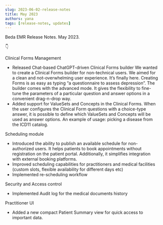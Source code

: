```yaml
---
slug: 2023-06-02-release-notes
title: May 2023
authors: yana
tags: [release-notes, updates]
---
```


Beda EMR Release Notes. May 2023.

👇

<!--truncate-->

Clinical Forms Management
- Released Chat-based ChatGPT-driven Clinical Forms builder
We wanted to create a Clinical Forms builder for non-technical users. We aimed for a clean and not-overwhelming user experience.
It’s finally here. Creating Forms is as easy as typing “a questionnaire to assess depression”.
The builder comes with the advanced mode. It gives the flexibility to fine-tune the parameters of a particular question and answer options in a convenient drag-n-drop way.
- Added support for ValueSets and Concepts in the Clinical Forms.
When the user configures the Clinical Form questions with a choice-type answer, it is possible to define which ValueSets and Concepts will be used as answer options. An example of usage: picking a disease from the ICD11 catalog.

Scheduling module
- Introduced the ability to publish an available schedule for non-authorized users. It helps patients to book appointments without registration on the patient portal. Additionally, it simplifies integration with external booking platforms.
- Improved scheduling capabilities for practitioners and medical facilities (custom slots, flexible availability for different days etc)
- Implemented re-scheduling workflow

Security and Access control
- Implemented Audit log for the medical documents history

Practitioner UI
- Added a new compact Patient Summary view for quick access to important data.
